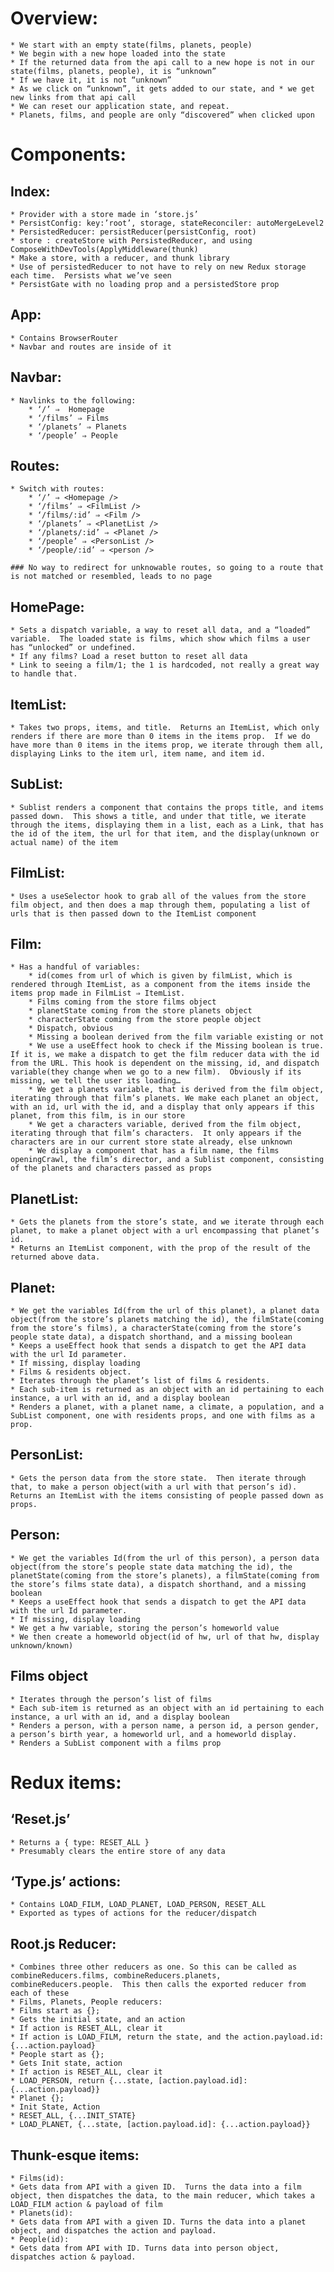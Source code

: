 # Overview:
    * We start with an empty state(films, planets, people)
    * We begin with a new hope loaded into the state
    * If the returned data from the api call to a new hope is not in our state(films, planets, people), it is “unknown”
    * If we have it, it is not “unknown”
    * As we click on “unknown”, it gets added to our state, and * we get new links from that api call
    * We can reset our application state, and repeat.
    * Planets, films, and people are only “discovered” when clicked upon

# Components:
## Index:
    * Provider with a store made in ‘store.js’
    * PersistConfig: key:’root’, storage, stateReconciler: autoMergeLevel2
    * PersistedReducer: persistReducer(persistConfig, root)
    * store : createStore with PersistedReducer, and using ComposeWithDevTools(ApplyMiddleware(thunk)
    * Make a store, with a reducer, and thunk library
    * Use of persistedReducer to not have to rely on new Redux storage each time.  Persists what we’ve seen
    * PersistGate with no loading prop and a persistedStore prop

## App:
    * Contains BrowserRouter
    * Navbar and routes are inside of it

## Navbar:
    * Navlinks to the following: 
        * ‘/’ ⇒  Homepage
        * ‘/films’ ⇒ Films
        * ‘/planets’ ⇒ Planets
        * ‘/people’ ⇒ People

## Routes: 
    * Switch with routes:
        * ‘/’ ⇒ <Homepage />
        * ‘/films’ ⇒ <FilmList />
        * ‘/films/:id’ ⇒ <Film />
        * ‘/planets’ ⇒ <PlanetList />
        * ‘/planets/:id’ ⇒ <Planet />
        * ‘/people’ ⇒ <PersonList />
        * ‘/people/:id’ ⇒ <person />

    ### No way to redirect for unknowable routes, so going to a route that is not matched or resembled, leads to no page

## HomePage:
    * Sets a dispatch variable, a way to reset all data, and a “loaded” variable.  The loaded state is films, which show which films a user has “unlocked” or undefined.
    * If any films? Load a reset button to reset all data
    * Link to seeing a film/1; the 1 is hardcoded, not really a great way to handle that.

## ItemList:
    * Takes two props, items, and title.  Returns an ItemList, which only renders if there are more than 0 items in the items prop.  If we do have more than 0 items in the items prop, we iterate through them all, displaying Links to the item url, item name, and item id.

## SubList:
    * Sublist renders a component that contains the props title, and items passed down.  This shows a title, and under that title, we iterate through the items, displaying them in a list, each as a Link, that has the id of the item, the url for that item, and the display(unknown or actual name) of the item

## FilmList:
    * Uses a useSelector hook to grab all of the values from the store film object, and then does a map through them, populating a list of urls that is then passed down to the ItemList component

## Film:
    * Has a handful of variables:
        * id(comes from url of which is given by filmList, which is rendered through ItemList, as a component from the items inside the items prop made in FilmList ⇒ ItemList.
        * Films coming from the store films object
        * planetState coming from the store planets object
        * characterState coming from the store people object
        * Dispatch, obvious
        * Missing a boolean derived from the film variable existing or not
        * We use a useEffect hook to check if the Missing boolean is true.  If it is, we make a dispatch to get the film reducer data with the id from the URL. This hook is dependent on the missing, id, and dispatch variable(they change when we go to a new film).  Obviously if its missing, we tell the user its loading…
        * We get a planets variable, that is derived from the film object, iterating through that film’s planets. We make each planet an object, with an id, url with the id, and a display that only appears if this planet, from this film, is in our store
        * We get a characters variable, derived from the film object, iterating through that film’s characters.  It only appears if the characters are in our current store state already, else unknown
        * We display a component that has a film name, the films openingCrawl, the film’s director, and a Sublist component, consisting of the planets and characters passed as props

## PlanetList:
    * Gets the planets from the store’s state, and we iterate through each planet, to make a planet object with a url encompassing that planet’s id.
    * Returns an ItemList component, with the prop of the result of the returned above data.

## Planet:
    * We get the variables Id(from the url of this planet), a planet data object(from the store’s planets matching the id), the filmState(coming from the store’s films), a characterState(coming from the store’s people state data), a dispatch shorthand, and a missing boolean
    * Keeps a useEffect hook that sends a dispatch to get the API data with the url Id parameter.
    * If missing, display loading
    * Films & residents object.
    * Iterates through the planet’s list of films & residents.
    * Each sub-item is returned as an object with an id pertaining to each instance, a url with an id, and a display boolean
    * Renders a planet, with a planet name, a climate, a population, and a SubList component, one with residents props, and one with films as a prop.

## PersonList:
    * Gets the person data from the store state.  Then iterate through that, to make a person object(with a url with that person’s id).  Returns an ItemList with the items consisting of people passed down as props.

## Person:
    * We get the variables Id(from the url of this person), a person data object(from the store’s people state data matching the id), the planetState(coming from the store’s planets), a filmState(coming from the store’s films state data), a dispatch shorthand, and a missing boolean
    * Keeps a useEffect hook that sends a dispatch to get the API data with the url Id parameter.
    * If missing, display loading
    * We get a hw variable, storing the person’s homeworld value
    * We then create a homeworld object(id of hw, url of that hw, display unknown/known)

## Films object
    * Iterates through the person’s list of films
    * Each sub-item is returned as an object with an id pertaining to each instance, a url with an id, and a display boolean
    * Renders a person, with a person name, a person id, a person gender, a person’s birth year, a homeworld url, and a homeworld display.
    * Renders a SubList component with a films prop

# Redux items:
## ‘Reset.js’
    * Returns a { type: RESET_ALL }
    * Presumably clears the entire store of any data

## ‘Type.js’ actions:
    * Contains LOAD_FILM, LOAD_PLANET, LOAD_PERSON, RESET_ALL
    * Exported as types of actions for the reducer/dispatch

## Root.js Reducer:
    * Combines three other reducers as one. So this can be called as combineReducers.films, combineReducers.planets, combineReducers.people.  This then calls the exported reducer from each of these
    * Films, Planets, People reducers:
    * Films start as {};
    * Gets the initial state, and an action
    * If action is RESET_ALL, clear it
    * If action is LOAD_FILM, return the state, and the action.payload.id: {...action.payload}
    * People start as {};
    * Gets Init state, action
    * If action is RESET_ALL, clear it
    * LOAD_PERSON, return {...state, [action.payload.id]: {...action.payload}}
    * Planet {};
    * Init State, Action
    * RESET_ALL, {...INIT_STATE}
    * LOAD_PLANET, {...state, [action.payload.id]: {...action.payload}}

## Thunk-esque items:
    * Films(id):
    * Gets data from API with a given ID.  Turns the data into a film object, then dispatches the data, to the main reducer, which takes a LOAD_FILM action & payload of film
    * Planets(id):
    * Gets data from API with a given ID. Turns the data into a planet object, and dispatches the action and payload.
    * People(id):
    * Gets data from API with ID. Turns data into person object, dispatches action & payload.


